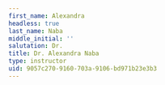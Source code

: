 ```yaml
---
first_name: Alexandra
headless: true
last_name: Naba
middle_initial: ''
salutation: Dr.
title: Dr. Alexandra Naba
type: instructor
uid: 9057c270-9160-703a-9106-bd971b23e3b3
---
```

